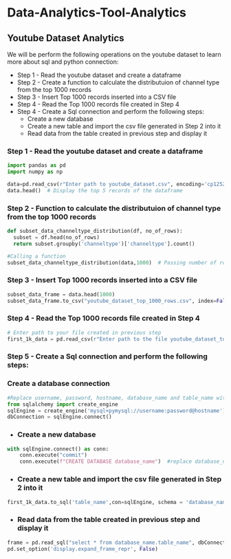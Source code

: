 # Data-Analytics-Tool-Analytics

## Youtube Dataset Analytics

We will be perform the following operations on the youtube dataset to learn more about sql and python connection:
- Step 1 - Read the youtube dataset and create a dataframe
- Step 2 - Create a  function to calculate the distributuion of channel type from the top 1000 records
- Step 3 - Insert Top 1000 records inserted into a CSV file
- Step 4 - Read the Top 1000 records file created in Step 4
- Step 4 - Create a Sql connection and perform the following steps:
    - Create a new database
    - Create a new table and import the csv file generated in Step 2 into it
    - Read data from the table created in previous step and display it


### Step 1 - Read the youtube dataset and create a dataframe
```python
import pandas as pd
import numpy as np

data=pd.read_csv(r"Enter path to youtube_dataset.csv", encoding='cp1252')
data.head()  # Display the top 5 records of the dataframe
```


### Step 2 - Function to calculate the distributuion of channel type from the top 1000 records
```python
def subset_data_channeltype_distribution(df, no_of_rows):
  subset = df.head(no_of_rows)
  return subset.groupby('channeltype')['channeltype'].count()

#Calling a function
subset_data_channeltype_distribution(data,1000)  # Passing number of rows as a variable to make the function dynamic
```

### Step 3 - Insert Top 1000 records inserted into a CSV file
```python
subset_data_frame = data.head(1000)
subset_data_frame.to_csv("youtube_dataset_top_1000_rows.csv", index=False) # Change the file name with the name you want
```

### Step 4 - Read the Top 1000 records file created in Step 4
```python
# Enter path to your file created in previous step
first_1k_data = pd.read_csv(r"Enter path to the file youtube_dataset_top_1000_rows.csv saved in above step") 
```

### Step 5 - Create a Sql connection and perform the following steps:

### Create a database connection
```python
#Replace username, password, hostname, database_name and table_name with your respective values -->
from sqlalchemy import create_engine
sqlEngine = create_engine('mysql+pymysql://username:password@hostname') #replace username, password and hostname with your database username, password and host
dbConnection = sqlEngine.connect()
```
- ### Create a new database
```python
with sqlEngine.connect() as conn:
    conn.execute("commit")
    conn.execute(f"CREATE DATABASE database_name")  #replace database_name with the name with which you want to create database
```
- ### Create a new table and import the csv file generated in Step 2 into it
```python
first_1k_data.to_sql('table_name',con=sqlEngine, schema = 'database_name',index=False,if_exists='append')  # Replace table_name and database_name with the name of  table and the database you want to create
```
- ### Read data from the table created in previous step and display it
```python
frame = pd.read_sql("select * from database_name.table_name", dbConnection);  # Replace table_name and database_name with the name of  table and the database you want to create
pd.set_option('display.expand_frame_repr', False)
```




    